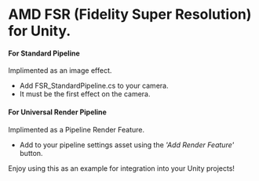# AMD FSR (Fidelity Super Resolution) for Unity.

#### For Standard Pipeline
Implimented as an image effect.
* Add FSR_StandardPipeline.cs to your camera.
* It must be the first effect on the camera.


#### For Universal Render Pipeline
Implimented as a Pipeline Render Feature.
* Add to your pipeline settings asset using the *'Add Render Feature'* button.


Enjoy using this as an example for integration into your Unity projects!
